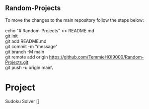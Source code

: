 ## Random-Projects
To move the changes to the main repository follow the steps below:\
\
echo "# Random-Projects" >> README.md\
git init\
git add README.md\
git commit -m "message"\
git branch -M main\
git remote add origin https://github.com/TemmieHOI9000/Random-Projects.git \
git push -u origin main\

# Project
Sudoku Solver []
